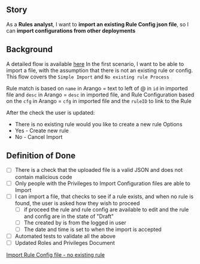 ## Story

As a **Rules analyst**,
I want to **import an existing Rule Config json file**,
so I can **import configurations from other deployments**

## Background

A detailed flow is available [here](https://github.com/lextego/projectmgt/blob/main/polly/config-svc/01-product/overview/10_import_rule_configuration.md)
In the first scenario, I want to be able to import a file, with the assumption that there is not an existing rule or config. This flow covers the ```Simple Import``` and ```No existing rule Process```

Rule match is based on ```name``` in Arango = text to left of @ in ```id``` in imported file and ```desc```  in Arango = ```desc``` in imported file, and Rule Configuration based on the ```cfg``` in Arango = ```cfg``` in imported file and the ```ruleID``` to link to the Rule

After the check the user is updated:
- There is no existing rule would you like to create a new rule
Options
- Yes - Create new rule
- No - Cancel Import

## Definition of Done

- [ ] There is a check that the uploaded file is a valid JSON and does not contain malicious code
- [ ] Only people with the Privileges to Import Configuration files are able to Import
- [ ] I can import a file, that checks to see if a rule exists, and when no rule is found, the user is asked how they wish to proceed
  - [ ] if proceed the rule and rule config are available to edit and the rule and config are in the state of "Draft"
  - [ ] The created by is from the logged in user
  - [ ] The date and time is set to when the import is accepted
- [ ] Automated tests to validate all the above
- [ ] Updated Roles and Privileges Document

[Import Rule Config file - no existing rule](https://github.com/lextego/projectmgt/issues/129)
